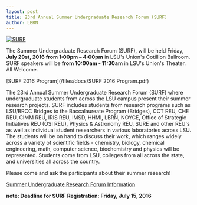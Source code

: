 ```yaml
---
layout: post
title: 23rd Annual Summer Undergraduate Research Forum (SURF)
author: LBRN
---
```


[![SURF](/files/images/surf-poster.png)](/events/surf)

The Summer Undergraduate Research Forum (SURF), will be held Friday, **July 29st, 2016 from 1:00pm – 4:00pm** in LSU's Union's Cotillion Ballroom. SURF speakers will be **from 10:00am - 11:30am** in LSU's Union's Theater. All Welcome.

[SURF 2016 Program](/files/docs/SURF 2016 Program.pdf)

The 23rd Annual Summer Undergraduate Research Forum (SURF) where undergraduate students from across the LSU campus present their summer research projects. SURF includes students from research programs such as LSU/BRCC Bridges to the Baccalaureate Program (Bridges), CCT REU, CHE REU, CIMM REU, IRIS REU, IMSD, HHMI, LBRN, NOYCE, Office of Strategic Initiatives REU (OSI REU), Physics & Astronomy REU, SURE and other REU's as well as individual student researchers in various laboratories across LSU. The students will be on hand to discuss their work, which ranges widely across a variety of scientific fields - chemistry, biology, chemical engineering, math, computer science, biochemistry and physics will be represented. Students come from LSU, colleges from all across the state, and universities all across the country.

Please come and ask the participants about their summer research!

<p><a href="/events/surf" class="btn btn-info" style="margin-bottom: 30px">Summer Undergraduate Research Forum Information</a>
<p class="text-error"><b>note: Deadline for SURF Registration: Friday, July 15, 2016</b></p>


